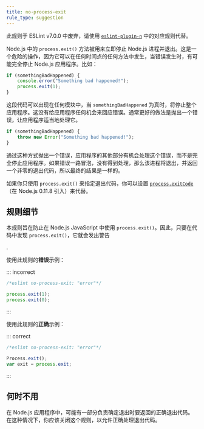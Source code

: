 ```yaml
---
title: no-process-exit
rule_type: suggestion
---
```


此规则于 ESLint v7.0.0 中废弃，请使用 [`eslint-plugin-n`](https://github.com/eslint-community/eslint-plugin-n) 中的对应规则代替。

Node.js 中的 `process.exit()` 方法被用来立即停止 Node.js 进程并退出。这是一个危险的操作，因为它可以在任何时间点的任何方法中发生，当错误发生时，有可能完全停止 Node.js 应用程序。比如：

```js
if (somethingBadHappened) {
    console.error("Something bad happened!");
    process.exit(1);
}
```

这段代码可以出现在任何模块中，当 `somethingBadHappened` 为真时，将停止整个应用程序。这没有给应用程序任何机会来回应错误。通常更好的做法是抛出一个错误，让应用程序适当地处理它。

```js
if (somethingBadHappened) {
    throw new Error("Something bad happened!");
}
```

通过这种方式抛出一个错误，应用程序的其他部分有机会处理这个错误，而不是完全停止应用程序。如果错误一路冒泡，没有得到处理，那么该进程将退出，并返回一个非零的退出代码，所以最终的结果是一样的。

如果你只使用 `process.exit()` 来指定退出代码，你可以设置 [`process.exitCode`](https://nodejs.org/api/process.html#process_process_exitcode)（在 Node.js 0.11.8 引入）来代替。

## 规则细节

本规则旨在防止在 Node.js JavaScript 中使用 `process.exit()`。因此，只要在代码中发现 `process.exit()`，它就会发出警告

.

使用此规则的**错误**示例：

::: incorrect

```js
/*eslint no-process-exit: "error"*/

process.exit(1);
process.exit(0);
```

:::

使用此规则的**正确**示例：

::: correct

```js
/*eslint no-process-exit: "error"*/

Process.exit();
var exit = process.exit;
```

:::

## 何时不用

在 Node.js 应用程序中，可能有一部分负责确定退出时要返回的正确退出代码。在这种情况下，你应该关闭这个规则，以允许正确处理退出代码。
